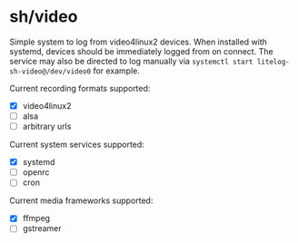 sh/video
========

Simple system to log from video4linux2 devices.
When installed with systemd, devices should be immediately logged from 
on connect.
The service may also be directed to log manually via
`systemctl start litelog-sh-video@/dev/video0` for example.

Current recording formats supported:
- [x] video4linux2
- [ ] alsa
- [ ] arbitrary urls

Current system services supported:
- [x] systemd
- [ ] openrc
- [ ] cron

Current media frameworks supported:
- [x] ffmpeg
- [ ] gstreamer

